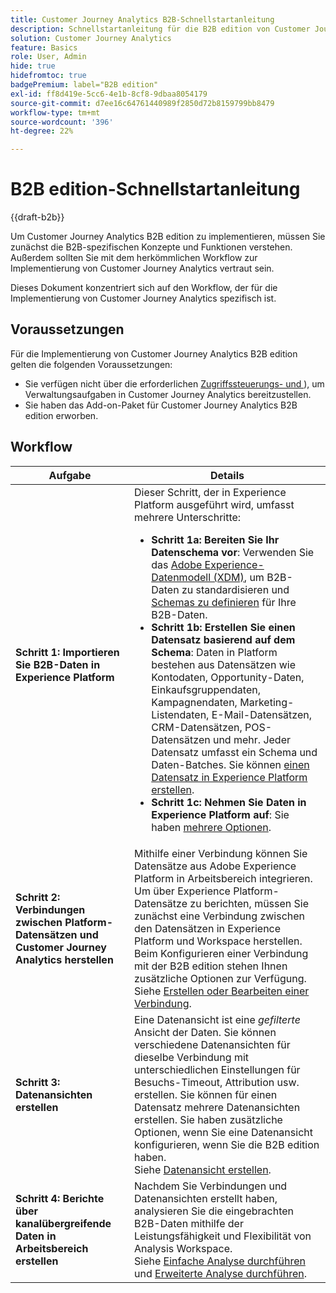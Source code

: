 ```yaml
---
title: Customer Journey Analytics B2B-Schnellstartanleitung
description: Schnellstartanleitung für die B2B edition von Customer Journey Analytics.
solution: Customer Journey Analytics
feature: Basics
role: User, Admin
hide: true
hidefromtoc: true
badgePremium: label="B2B edition"
exl-id: ff8d419e-5cc6-4e1b-8cf8-9dbaa8054179
source-git-commit: d7ee16c64761440989f2850d72b8159799bb8479
workflow-type: tm+mt
source-wordcount: '396'
ht-degree: 22%

---
```


# B2B edition-Schnellstartanleitung

{{draft-b2b}}

Um Customer Journey Analytics B2B edition zu implementieren, müssen Sie zunächst die B2B-spezifischen Konzepte und Funktionen verstehen. Außerdem sollten Sie mit dem herkömmlichen Workflow zur Implementierung von Customer Journey Analytics vertraut sein.

Dieses Dokument konzentriert sich auf den Workflow, der für die Implementierung von Customer Journey Analytics spezifisch ist.

## Voraussetzungen

Für die Implementierung von Customer Journey Analytics B2B edition gelten die folgenden Voraussetzungen:

* Sie verfügen nicht über die erforderlichen [Zugriffssteuerungs- und ](/help/technotes/access-control.md)), um Verwaltungsaufgaben in Customer Journey Analytics bereitzustellen.
* Sie haben das Add-on-Paket für Customer Journey Analytics B2B edition erworben.


## Workflow

| Aufgabe | Details |
| --- | --- |
| **Schritt 1: Importieren Sie B2B-Daten in Experience Platform** | Dieser Schritt, der in Experience Platform ausgeführt wird, umfasst mehrere Unterschritte:<ul><li>**Schritt 1a: Bereiten Sie Ihr Datenschema vor**: Verwenden Sie das [Adobe Experience-Datenmodell (XDM)](https://experienceleague.adobe.com/de/docs/experience-platform/xdm/home), um B2B-Daten zu standardisieren und [Schemas zu definieren](https://experienceleague.adobe.com/en/docs/experience-platform/rtcdp/schemas/b2b) für Ihre B2B-Daten.</li><li>**Schritt 1b: Erstellen Sie einen Datensatz basierend auf dem Schema**: Daten in Platform bestehen aus Datensätzen wie Kontodaten, Opportunity-Daten, Einkaufsgruppendaten, Kampagnendaten, Marketing-Listendaten, E-Mail-Datensätzen, CRM-Datensätzen, POS-Datensätzen und mehr. Jeder Datensatz umfasst ein Schema und Daten-Batches. Sie können [einen Datensatz in Experience Platform erstellen](https://experienceleague.adobe.com/docs/platform-learn/getting-started-for-data-architects-and-data-engineers/create-datasets.html?lang=de).</li><li>**Schritt 1c: Nehmen Sie Daten in Experience Platform auf**: Sie haben [mehrere Optionen](https://experienceleague.adobe.com/de/docs/experience-platform/ingestion/home).</li></ul> |
| **Schritt 2: Verbindungen zwischen Platform-Datensätzen und Customer Journey Analytics herstellen** | Mithilfe einer Verbindung können Sie Datensätze aus Adobe Experience Platform in Arbeitsbereich integrieren. Um über Experience Platform-Datensätze zu berichten, müssen Sie zunächst eine Verbindung zwischen den Datensätzen in Experience Platform und Workspace herstellen. Beim Konfigurieren einer Verbindung mit der B2B edition stehen Ihnen zusätzliche Optionen zur Verfügung. <br>Siehe [Erstellen oder Bearbeiten einer Verbindung](/help/connections/create-connection.md). |
| **Schritt 3: Datenansichten erstellen** | Eine Datenansicht ist eine *gefilterte* Ansicht der Daten. Sie können verschiedene Datenansichten für dieselbe Verbindung mit unterschiedlichen Einstellungen für Besuchs-Timeout, Attribution usw. erstellen. Sie können für einen Datensatz mehrere Datenansichten erstellen. Sie haben zusätzliche Optionen, wenn Sie eine Datenansicht konfigurieren, wenn Sie die B2B edition haben.<br>Siehe [Datenansicht erstellen](/help/data-views/create-dataview.md). |
| **Schritt 4: Berichte über kanalübergreifende Daten in Arbeitsbereich erstellen** | Nachdem Sie Verbindungen und Datenansichten erstellt haben, analysieren Sie die eingebrachten B2B-Daten mithilfe der Leistungsfähigkeit und Flexibilität von Analysis Workspace.<br>Siehe [Einfache Analyse durchführen](/help/analysis-workspace/perform-basic-analysis.md) und [Erweiterte Analyse durchführen](/help/analysis-workspace/perform-adv-analysis.md). |

<!--

## Use Case

The [B2B Use Case ](../data-ingestion/data-ingestion.md) document provides an example use case on how to implement Customer  Journey Analytics B2B Edition.

-->